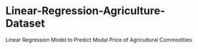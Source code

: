 # Linear-Regression-Agriculture-Dataset
Linear Regression Model to Predict Modal Price of Agricultural Commodities
